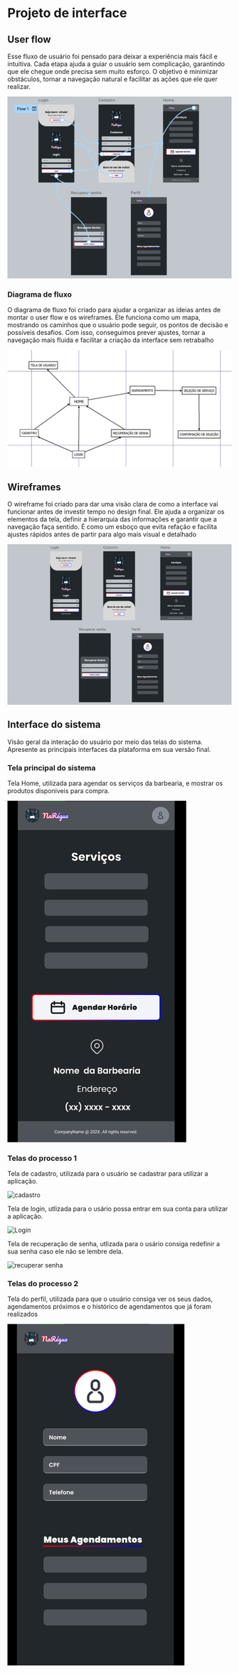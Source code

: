 
# Projeto de interface

 ## User flow

Esse fluxo de usuário foi pensado para deixar a experiência mais fácil e intuitiva. Cada etapa ajuda a guiar o usuário sem complicação, garantindo que ele chegue onde precisa sem muito esforço. O objetivo é minimizar obstáculos, tornar a navegação natural e facilitar as ações que ele quer realizar.

![User Flow](images/UserFlow.png)

### Diagrama de fluxo

O diagrama de fluxo foi criado para ajudar a organizar as ideias antes de montar o user flow e os wireframes. Ele funciona como um mapa, mostrando os caminhos que o usuário pode seguir, os pontos de decisão e possíveis desafios. Com isso, conseguimos prever ajustes, tornar a navegação mais fluida e facilitar a criação da interface sem retrabalho

![Diagrama de Fluxo](images/DiagramaFluxo.png)

## Wireframes

O wireframe foi criado para dar uma visão clara de como a interface vai funcionar antes de investir tempo no design final. Ele ajuda a organizar os elementos da tela, definir a hierarquia das informações e garantir que a navegação faça sentido. É como um esboço que evita refação e facilita ajustes rápidos antes de partir para algo mais visual e detalhado

![Wireframe](images/Wireframe.png)

## Interface do sistema

Visão geral da interação do usuário por meio das telas do sistema. Apresente as principais interfaces da plataforma em sua versão final.

### Tela principal do sistema

Tela Home, utilizada para agendar os serviços da barbearia, e mostrar os produtos disponiveis para compra.

![Home](images/TelaHome.png)


###  Telas do processo 1

Tela de cadastro, utilizada para o usuário se cadastrar para utilizar a aplicação.

![cadastro](https://github.com/user-attachments/assets/9f80cb3c-4159-4025-9570-a6937c18fa67)

Tela de login, utlizada para o usário possa entrar em sua conta para utilizar a aplicação.

![Login](https://github.com/user-attachments/assets/72ff802b-5b3f-4e5b-8c1f-483ebab85144)


Tela de recuperação de senha, utlizada para o usário consiga redefinir a sua senha caso ele não se lembre dela.

![recuperar senha](https://github.com/user-attachments/assets/30402a8d-7cb8-435b-a3f8-5ebfc6fb869d)



### Telas do processo 2

Tela do perfil, utilizada para que o usuário consiga ver os seus dados, agendamentos próximos e o histórico de agendamentos que já foram realizados

![Perfil](images/TelaPerfil.png)
